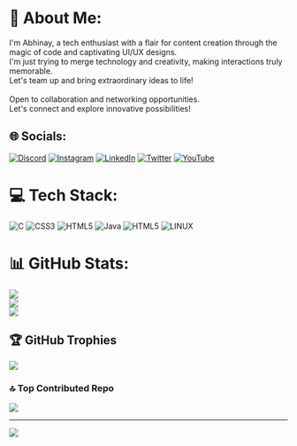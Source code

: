 # 💫 About Me:
I'm Abhinay, a tech enthusiast with a flair for content creation through the magic of code and captivating UI/UX designs.<br>I'm just trying to merge technology and creativity, making interactions truly memorable.<br>Let's team up and bring extraordinary ideas to life!<br><br>Open to collaboration and networking opportunities. <br>Let's connect and explore innovative possibilities!


## 🌐 Socials:
[![Discord](https://img.shields.io/badge/Discord-%237289DA.svg?logo=discord&logoColor=white)](https://discord.gg/legend_abhinay) [![Instagram](https://img.shields.io/badge/Instagram-%23E4405F.svg?logo=Instagram&logoColor=white)](https://instagram.com/https://www.instagram.com/abhinay_08_/) [![LinkedIn](https://img.shields.io/badge/LinkedIn-%230077B5.svg?logo=linkedin&logoColor=white)](https://linkedin.com/in/https://www.linkedin.com/in/abhinay-giri-6341b1256/) [![Twitter](https://img.shields.io/badge/Twitter-%231DA1F2.svg?logo=Twitter&logoColor=white)](https://twitter.com/https://twitter.com/AbhinayGiri1) [![YouTube](https://img.shields.io/badge/YouTube-%23FF0000.svg?logo=YouTube&logoColor=white)](https://youtube.com/@https://www.youtube.com/channel/UC1fSsE484CaLWujKA5Rc6_g) 

# 💻 Tech Stack:
![C](https://img.shields.io/badge/c-%2300599C.svg?style=for-the-badge&logo=c&logoColor=white) ![CSS3](https://img.shields.io/badge/css3-%231572B6.svg?style=for-the-badge&logo=css3&logoColor=white) ![HTML5](https://img.shields.io/badge/html5-%23E34F26.svg?style=for-the-badge&logo=html5&logoColor=white) ![Java](https://img.shields.io/badge/java-%23ED8B00.svg?style=for-the-badge&logo=java&logoColor=white) ![HTML5](https://img.shields.io/badge/html5-%23E34F26.svg?style=for-the-badge&logo=html5&logoColor=white) ![LINUX](https://img.shields.io/badge/Linux-FCC624?style=for-the-badge&logo=linux&logoColor=black)
# 📊 GitHub Stats:
![](https://github-readme-stats.vercel.app/api?username=Abhinaygiri08012005&theme=radical&hide_border=false&include_all_commits=true&count_private=false)<br/>
![](https://github-readme-streak-stats.herokuapp.com/?user=Abhinaygiri08012005&theme=radical&hide_border=false)<br/>
![](https://github-readme-stats.vercel.app/api/top-langs/?username=Abhinaygiri08012005&theme=radical&hide_border=false&include_all_commits=true&count_private=false&layout=compact)

## 🏆 GitHub Trophies
![](https://github-profile-trophy.vercel.app/?username=Abhinaygiri08012005&theme=radical&no-frame=true&no-bg=true&margin-w=4)

### 🔝 Top Contributed Repo
![](https://github-contributor-stats.vercel.app/api?username=Abhinaygiri08012005&limit=5&theme=dark&combine_all_yearly_contributions=true)

---
[![](https://visitcount.itsvg.in/api?id=Abhinaygiri08012005&icon=5&color=0)](https://visitcount.itsvg.in)

<!-- Proudly created with GPRM ( https://gprm.itsvg.in ) -->
